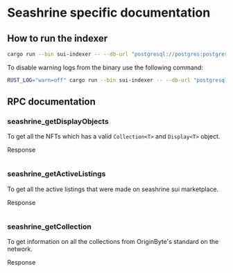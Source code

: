 # Seashrine specific documentation

## How to run the indexer

```bash
cargo run --bin sui-indexer -- --db-url "postgresql://postgres:postgres@localhost:5432/sui_indexer" --rpc-client-url "http://127.0.0.1:9000" --rpc-server-worker --fullnode-sync-worker --rpc-server-port 8000
```

To disable warning logs from the binary use the following command:

```bash
RUST_LOG="warn=off" cargo run --bin sui-indexer -- --db-url "postgresql://postgres:postgres@localhost:5432/sui_indexer" --rpc-client-url "http://127.0.0.1:9000" --rpc-server-worker --fullnode-sync-worker --rpc-server-port 8000
```

## RPC documentation

### seashrine_getDisplayObjects

To get all the NFTs which has a valid `Collection<T>` and `Display<T>` object.

Response

```json

```

### seashrine_getActiveListings

To get all the active listings that were made on seashrine sui marketplace.

Response

```json

```

### seashrine_getCollection

To get information on all the collections from OriginByte's standard on the network.

Response

```json

```
